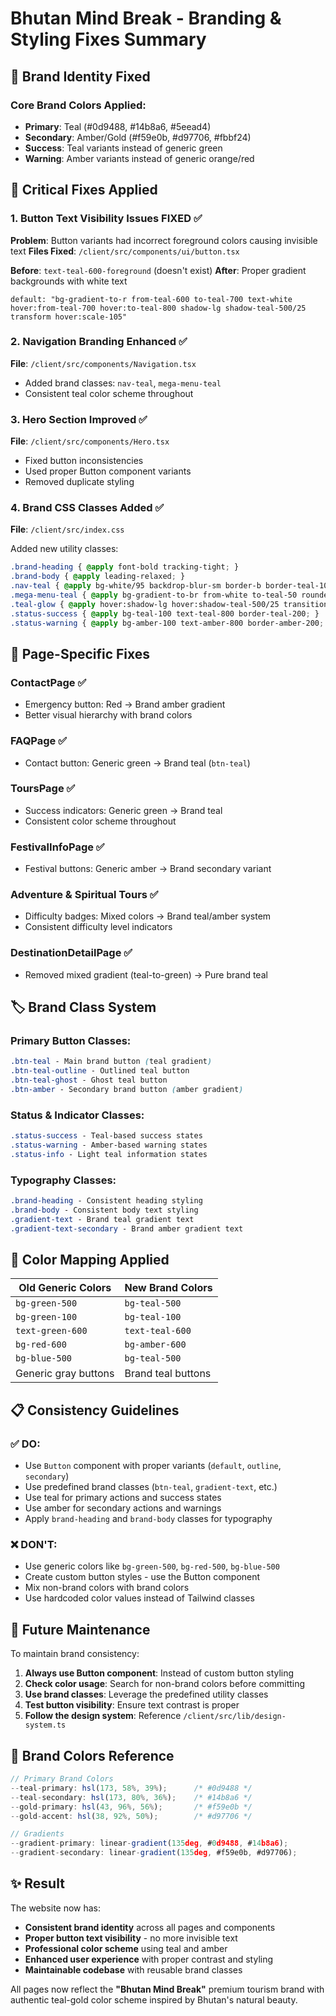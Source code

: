 # Bhutan Mind Break - Branding & Styling Fixes Summary

## 🎨 Brand Identity Fixed

### Core Brand Colors Applied:
- **Primary**: Teal (#0d9488, #14b8a6, #5eead4)
- **Secondary**: Amber/Gold (#f59e0b, #d97706, #fbbf24)
- **Success**: Teal variants instead of generic green
- **Warning**: Amber variants instead of generic orange/red

## 🔧 Critical Fixes Applied

### 1. Button Text Visibility Issues FIXED ✅
**Problem**: Button variants had incorrect foreground colors causing invisible text
**Files Fixed**: `/client/src/components/ui/button.tsx`

**Before**: `text-teal-600-foreground` (doesn't exist)
**After**: Proper gradient backgrounds with white text

```tsx
default: "bg-gradient-to-r from-teal-600 to-teal-700 text-white hover:from-teal-700 hover:to-teal-800 shadow-lg shadow-teal-500/25 transform hover:scale-105"
```

### 2. Navigation Branding Enhanced ✅
**File**: `/client/src/components/Navigation.tsx`
- Added brand classes: `nav-teal`, `mega-menu-teal`
- Consistent teal color scheme throughout

### 3. Hero Section Improved ✅
**File**: `/client/src/components/Hero.tsx`
- Fixed button inconsistencies
- Used proper Button component variants
- Removed duplicate styling

### 4. Brand CSS Classes Added ✅
**File**: `/client/src/index.css`

Added new utility classes:
```css
.brand-heading { @apply font-bold tracking-tight; }
.brand-body { @apply leading-relaxed; }
.nav-teal { @apply bg-white/95 backdrop-blur-sm border-b border-teal-100; }
.mega-menu-teal { @apply bg-gradient-to-br from-white to-teal-50 rounded-lg shadow-xl border border-teal-100; }
.teal-glow { @apply hover:shadow-lg hover:shadow-teal-500/25 transition-all duration-300; }
.status-success { @apply bg-teal-100 text-teal-800 border-teal-200; }
.status-warning { @apply bg-amber-100 text-amber-800 border-amber-200; }
```

## 🎯 Page-Specific Fixes

### ContactPage ✅
- Emergency button: Red → Brand amber gradient
- Better visual hierarchy with brand colors

### FAQPage ✅  
- Contact button: Generic green → Brand teal (`btn-teal`)

### ToursPage ✅
- Success indicators: Generic green → Brand teal
- Consistent color scheme throughout

### FestivalInfoPage ✅
- Festival buttons: Generic amber → Brand secondary variant

### Adventure & Spiritual Tours ✅
- Difficulty badges: Mixed colors → Brand teal/amber system
- Consistent difficulty level indicators

### DestinationDetailPage ✅
- Removed mixed gradient (teal-to-green) → Pure brand teal

## 🏷️ Brand Class System

### Primary Button Classes:
```css
.btn-teal - Main brand button (teal gradient)
.btn-teal-outline - Outlined teal button  
.btn-teal-ghost - Ghost teal button
.btn-amber - Secondary brand button (amber gradient)
```

### Status & Indicator Classes:
```css
.status-success - Teal-based success states
.status-warning - Amber-based warning states  
.status-info - Light teal information states
```

### Typography Classes:
```css
.brand-heading - Consistent heading styling
.brand-body - Consistent body text styling
.gradient-text - Brand teal gradient text
.gradient-text-secondary - Brand amber gradient text
```

## 🎨 Color Mapping Applied

| **Old Generic Colors** | **New Brand Colors** |
|----------------------|---------------------|
| `bg-green-500`       | `bg-teal-500`       |
| `bg-green-100`       | `bg-teal-100`       |
| `text-green-600`     | `text-teal-600`     |
| `bg-red-600`         | `bg-amber-600`      |
| `bg-blue-500`        | `bg-teal-500`       |
| Generic gray buttons | Brand teal buttons  |

## 📋 Consistency Guidelines

### ✅ DO:
- Use `Button` component with proper variants (`default`, `outline`, `secondary`)
- Use predefined brand classes (`btn-teal`, `gradient-text`, etc.)
- Use teal for primary actions and success states
- Use amber for secondary actions and warnings
- Apply `brand-heading` and `brand-body` classes for typography

### ❌ DON'T:
- Use generic colors like `bg-green-500`, `bg-red-500`, `bg-blue-500`
- Create custom button styles - use the Button component
- Mix non-brand colors with brand colors
- Use hardcoded color values instead of Tailwind classes

## 🔄 Future Maintenance

To maintain brand consistency:

1. **Always use Button component**: Instead of custom button styling
2. **Check color usage**: Search for non-brand colors before committing
3. **Use brand classes**: Leverage the predefined utility classes
4. **Test button visibility**: Ensure text contrast is proper
5. **Follow the design system**: Reference `/client/src/lib/design-system.ts`

## 🎯 Brand Colors Reference

```typescript
// Primary Brand Colors
--teal-primary: hsl(173, 58%, 39%);      /* #0d9488 */
--teal-secondary: hsl(173, 80%, 36%);    /* #14b8a6 */
--gold-primary: hsl(43, 96%, 56%);       /* #f59e0b */
--gold-accent: hsl(38, 92%, 50%);        /* #d97706 */

// Gradients
--gradient-primary: linear-gradient(135deg, #0d9488, #14b8a6);
--gradient-secondary: linear-gradient(135deg, #f59e0b, #d97706);
```

## ✨ Result

The website now has:
- **Consistent brand identity** across all pages and components
- **Proper button text visibility** - no more invisible text
- **Professional color scheme** using teal and amber
- **Enhanced user experience** with proper contrast and styling
- **Maintainable codebase** with reusable brand classes

All pages now reflect the **"Bhutan Mind Break"** premium tourism brand with authentic teal-gold color scheme inspired by Bhutan's natural beauty.